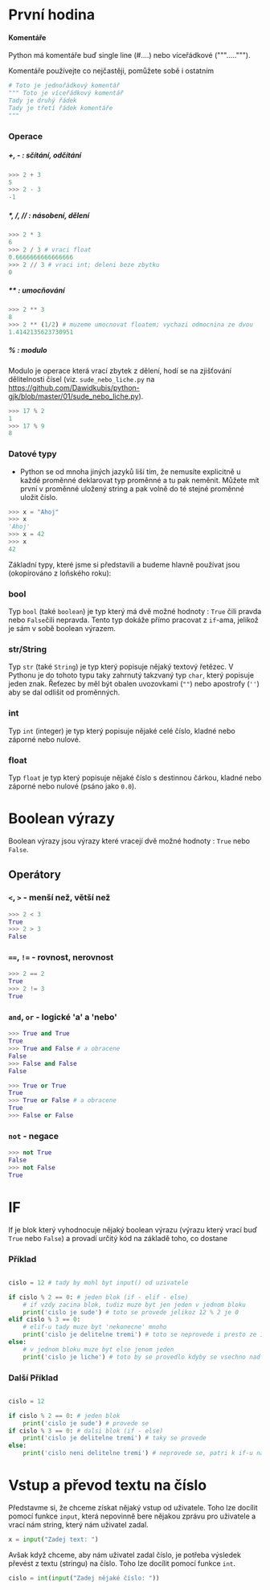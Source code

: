 # První hodina

#### Komentáře

Python má komentáře buď single line (#....) nebo víceřádkové ("""....."""). 

Komentáře používejte co nejčastěji, pomůžete sobě i ostatním

```python
# Toto je jednořádkový komentář
""" Toto je víceřádkový komentář
Tady je druhý řádek
Tady je třetí řádek komentáře
"""
```

### Operace

##### +, - : sčítání, odčítání
```python
>>> 2 + 3
5
>>> 2 - 3
-1
```
##### \*, /, // : násobení, dělení
```python
>>> 2 * 3
6
>>> 2 / 3 # vraci float
0.6666666666666666
>>> 2 // 3 # vraci int; deleni beze zbytku
0
```
##### \*\* : umocňování
```python
>>> 2 ** 3
8
>>> 2 ** (1/2) # muzeme umocnovat floatem; vychazi odmocnina ze dvou
1.4142135623730951
```
##### % : modulo
Modulo je operace která vrací zbytek z dělení, hodí se na zjišťování dělitelnosti čísel (viz. `sude_nebo_liche.py`  na https://github.com/Dawidkubis/python-gjk/blob/master/01/sude_nebo_liche.py).
```python
>>> 17 % 2
1
>>> 17 % 9
8
```

### Datové typy
- Python se od mnoha jiných jazyků liší tím, že nemusíte explicitně u každé proměnné deklarovat typ proměnné a tu pak neměnit. Můžete mít první v proměnné uložený string a pak volně do té stejné proměnné uložit číslo.
```python
>>> x = "Ahoj"
>>> x
'Ahoj'
>>> x = 42
>>> x
42
```

Základní typy, které jsme si představili a budeme hlavně používat jsou (okopírováno z loňského roku):
### bool
Typ `bool` (také `boolean`) je typ který má dvě možné hodnoty : `True` čili pravda nebo `False`čili nepravda.
Tento typ dokáže přímo pracovat z `if`-ama, jelikož je sám v sobě boolean výrazem.

### str/String
Typ `str` (také `String`) je typ který popisuje nějaký textový řetězec. V Pythonu je do tohoto typu taky zahrnutý takzvaný typ `char`, který popisuje jeden znak.
Řeťezec by měl být obalen uvozovkami (`""`) nebo apostrofy (`''`) aby se dal odlišit od proměnných.

### int
Typ `int` (integer) je typ který popisuje nějaké celé číslo, kladné nebo záporné nebo nulové.

### float
Typ `float` je typ který popisuje nějaké číslo s destinnou čárkou, kladné nebo záporné nebo nulové (psáno jako `0.0`).

# Boolean výrazy

Boolean výrazy jsou výrazy které vracejí dvě možné hodnoty : `True` nebo `False`.
## Operátory

### `<`, `>` - menší než, větší než
```python
>>> 2 < 3
True
>>> 2 > 3
False
```

### `==`, `!=` - rovnost, nerovnost

```python
>>> 2 == 2
True
>>> 2 != 3
True
```

### `and`, `or` - logické 'a' a 'nebo'

```python
>>> True and True
True
>>> True and False # a obracene
False
>>> False and False
False
```
```python
>>> True or True
True
>>> True or False # a obracene
True
>>> False or False
```

### `not` - negace

```python
>>> not True
False
>>> not False
True
```

# IF

If je blok který vyhodnocuje nějaký boolean výrazu (výrazu který vrací buď `True` nebo `False`)
a provadí určitý kód na základě toho, co dostane

### Příklad

```python

cislo = 12 # tady by mohl byt input() od uzivatele

if cislo % 2 == 0: # jeden blok (if - elif - else)
	# if vzdy zacina blok, tudiz muze byt jen jeden v jednom bloku
	print('cislo je sude') # toto se provede jelikoz 12 % 2 je 0
elif cislo % 3 == 0:
	# elif-u tady muze byt 'nekonecne' mnoho
	print('cislo je delitelne tremi') # toto se neprovede i presto ze 12 % 3 je 0
else:
	# v jednom bloku muze byt else jenom jeden
	print('cislo je liche') # toto by se provedlo kdyby se vsechno nad tim neprovedlo

```

### Další Příklad

```python

cislo = 12

if cislo % 2 == 0: # jeden blok
	print('cislo je sude') # provede se
if cislo % 3 == 0: # dalsi blok (if - else)
	print('cislo je delitelne tremi') # taky se provede
else:
	print('cislo neni delitelne tremi') # neprovede se, patri k if-u nad tim

```

# Vstup a převod textu na číslo

Představme si, že chceme získat nějaký vstup od uživatele. Toho lze docílit pomocí funkce `input`, která nepovinně bere nějakou zprávu pro uživatele a vrací nám string, který nám uživatel zadal.
```python
x = input("Zadej text: ")
```
Avšak když chceme, aby nám uživatel zadal číslo, je potřeba výsledek převést z textu (stringu) na číslo. Toho lze docílit pomocí funkce `int`.
```python
cislo = int(input("Zadej nějaké číslo: "))
```
